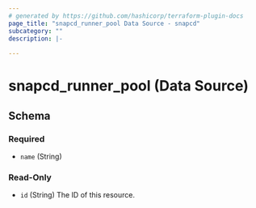 ```yaml
---
# generated by https://github.com/hashicorp/terraform-plugin-docs
page_title: "snapcd_runner_pool Data Source - snapcd"
subcategory: ""
description: |-
  
---
```


# snapcd_runner_pool (Data Source)





<!-- schema generated by tfplugindocs -->
## Schema

### Required

- `name` (String)

### Read-Only

- `id` (String) The ID of this resource.
